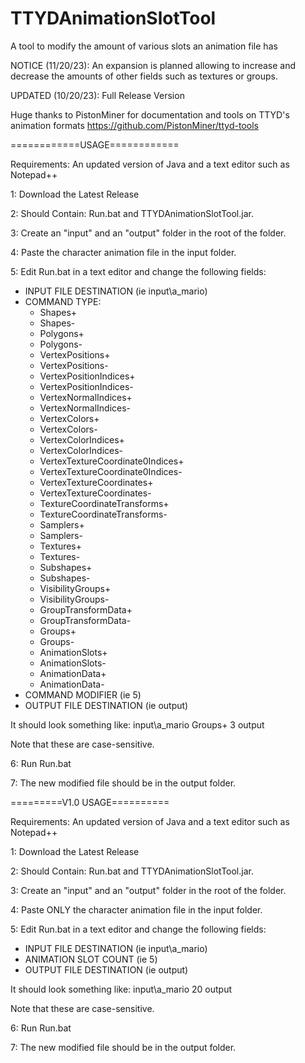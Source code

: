 # TTYDAnimationSlotTool
A tool to modify the amount of various slots an animation file has

NOTICE (11/20/23): An expansion is planned allowing to increase and decrease the amounts of other fields such as textures or groups.

UPDATED (10/20/23): Full Release Version

Huge thanks to PistonMiner for documentation and tools on TTYD's animation formats https://github.com/PistonMiner/ttyd-tools

============USAGE============

Requirements: An updated version of Java and a text editor such as Notepad++

1: Download the Latest Release

2: Should Contain: Run.bat and TTYDAnimationSlotTool.jar.

3: Create an "input" and an "output" folder in the root of the folder.

4: Paste the character animation file in the input folder.

5: Edit Run.bat in a text editor and change the following fields:
  - INPUT FILE DESTINATION (ie input\\a_mario)
  - COMMAND TYPE:
    - Shapes+
    - Shapes-
    - Polygons+
    - Polygons-
    - VertexPositions+
    - VertexPositions-
    - VertexPositionIndices+
    - VertexPositionIndices-
    - VertexNormalIndices+
    - VertexNormalIndices-
    - VertexColors+
    - VertexColors-
    - VertexColorIndices+
    - VertexColorIndices-
    - VertexTextureCoordinate0Indices+
    - VertexTextureCoordinate0Indices-
    - VertexTextureCoordinates+
    - VertexTextureCoordinates-
    - TextureCoordinateTransforms+
    - TextureCoordinateTransforms-
    - Samplers+
    - Samplers-
    - Textures+
    - Textures-
    - Subshapes+
    - Subshapes-
    - VisibilityGroups+
    - VisibilityGroups-
    - GroupTransformData+
    - GroupTransformData-
    - Groups+
    - Groups-
    - AnimationSlots+
    - AnimationSlots-
    - AnimationData+
    - AnimationData-
  - COMMAND MODIFIER (ie 5)
  - OUTPUT FILE DESTINATION (ie output)

It should look something like: input\\a_mario Groups+ 3 output

Note that these are case-sensitive.

6: Run Run.bat

7: The new modified file should be in the output folder.

=========V1.0 USAGE==========

Requirements: An updated version of Java and a text editor such as Notepad++

1: Download the Latest Release

2: Should Contain: Run.bat and TTYDAnimationSlotTool.jar.

3: Create an "input" and an "output" folder in the root of the folder.

4: Paste ONLY the character animation file in the input folder.

5: Edit Run.bat in a text editor and change the following fields:
  - INPUT FILE DESTINATION (ie input\\a_mario)
  - ANIMATION SLOT COUNT (ie 5)
  - OUTPUT FILE DESTINATION (ie output)

It should look something like: input\\a_mario 20 output

Note that these are case-sensitive.

6: Run Run.bat

7: The new modified file should be in the output folder.

